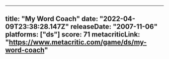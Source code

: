 
---
title: "My Word Coach"
date: "2022-04-09T23:38:28.147Z"
releaseDate: "2007-11-06"
platforms: ["ds"]
score: 71
metacriticLink: "https://www.metacritic.com/game/ds/my-word-coach"
---
